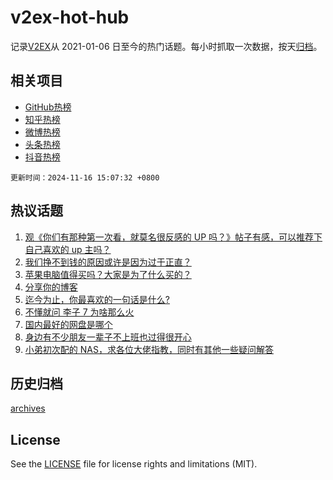 # v2ex-hot-hub

 记录[V2EX](https://www.v2ex.com/)从 2021-01-06 日至今的热门话题。每小时抓取一次数据，按天[归档](archives)。
 
 ## 相关项目

- [GitHub热榜](https://github.com/snaildev/github-hot-hub)
- [知乎热榜](https://github.com/snaildev/zhihu-hot-hub)
- [微博热榜](https://github.com/snaildev/weibo-hot-hub)
- [头条热榜](https://github.com/snaildev/toutiao-hot-hub)
- [抖音热榜](https://github.com/snaildev/douyin-hot-hub)


 `更新时间：2024-11-16 15:07:32 +0800`

## 热议话题

1. [观《你们有那种第一次看，就莫名很反感的 UP 吗？》帖子有感，可以推荐下自己喜欢的 up 主吗？](https://www.v2ex.com/t/1089846)
1. [我们挣不到钱的原因或许是因为过于正直？](https://www.v2ex.com/t/1089869)
1. [苹果电脑值得买吗？大家是为了什么买的？](https://www.v2ex.com/t/1089840)
1. [分享你的博客](https://www.v2ex.com/t/1089949)
1. [迄今为止，你最喜欢的一句话是什么?](https://www.v2ex.com/t/1089952)
1. [不懂就问 李子 7 为啥那么火](https://www.v2ex.com/t/1090058)
1. [国内最好的网盘是哪个](https://www.v2ex.com/t/1090030)
1. [身边有不少朋友一辈子不上班也过得很开心](https://www.v2ex.com/t/1090009)
1. [小弟初次配的 NAS，求各位大佬指教，同时有其他一些疑问解答](https://www.v2ex.com/t/1089904)

## 历史归档

[archives](archives)

## License

See the [LICENSE](LICENSE) file for license rights and limitations (MIT).
